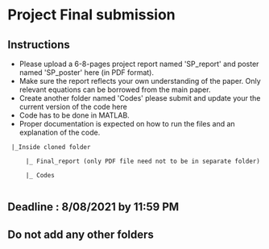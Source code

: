 # Project Final submission

## Instructions
- Please upload a 6-8-pages project report named 'SP_report' and poster named 'SP_poster' here (in PDF format).
- Make sure the report reflects your own understanding of the paper. Only relevant equations can be borrowed from the main paper.
- Create another folder named 'Codes' please submit and update your the current version of the code here
- Code has to be done in MATLAB.
- Proper documentation is expected on how to run the files and an explanation of the code.

```
 |_Inside cloned folder
     
     |_ Final_report (only PDF file need not to be in separate folder)
     
     |_ Codes
               
```                     

## Deadline : 8/08/2021 by 11:59 PM

## Do not add any other folders

